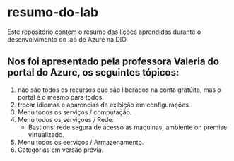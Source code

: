 # resumo-do-lab
Este repositório contém o resumo das lições aprendidas durante o desenvolvimento do lab de Azure na DIO
## Nos foi apresentado pela professora Valeria do portal do Azure, os seguintes tópicos:
1. não são todos os recursos que são liberados na conta gratúita, mas o portal é o mesmo para todos.
2. trocar idiomas e aparencias de exibição em configurações.
3. Menu todos os serviços / computação.
4. Menu todos os serviçoes / Rede:
   - Bastions: rede segura de acesso as maquinas, ambiente on premise virtualizado.
5. Menu todos os eerviços / Armazenamento.
6. Categorias em versão prévia.
